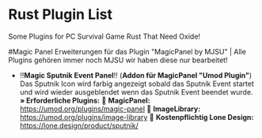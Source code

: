 # Rust Plugin List
Some Plugins for PC Survival Game Rust That Need Oxide!

#Magic Panel Erweiterungen für das Plugin "MagicPanel by MJSU" | Alle Plugins gehören immer noch MJSU wir haben diese nur bearbeitet!
* :bangbang:**Magic Sputnik Event Panel**:bangbang:
(**Addon für MagicPanel "Umod Plugin"**)
Das Sputnik Icon wird farbig angezeigt sobald das Sputnik Event startet und wird wieder ausgeblendet wenn das Sputnik Event beendet wurde.
**» Erforderliche Plugins:**
:link: **MagicPanel:** https://umod.org/plugins/magic-panel
:link: **ImageLibrary:** https://umod.org/plugins/image-library
:link: **Kostenpflichtig Lone Design:** https://lone.design/product/sputnik/
